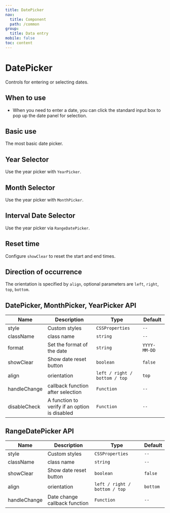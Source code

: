 ```yaml
---
title: DatePicker
nav:
  title: Component
  path: /common
group:
  title: Data entry
mobile: false
toc: content
---
```


# DatePicker

Controls for entering or selecting dates.

## When to use

- When you need to enter a date, you can click the standard input box to pop up the date panel for selection.

## Basic use

The most basic date picker.

<code src="./demos/index1.tsx"></code>

## Year Selector

Use the year picker with `YearPicker`.

<code src="./demos/index2.tsx"></code>

## Month Selector

Use the year picker with `MonthPicker`.

<code src="./demos/index3.tsx"></code>

## Interval Date Selector

Use the year picker via `RangeDatePicker`.

<code src="./demos/index4.tsx"></code>

## Reset time

Configure `showClear` to reset the start and end times.

<code src="./demos/index5.tsx"></code>

## Direction of occurrence

The orientation is specified by `align`, optional parameters are `left`, `right`, `top`, `bottom`.

<code src="./demos/index6.tsx"></code>

## DatePicker, MonthPicker, YearPicker API

| Name         | Description                                   | Type                          | Default      |
| ------------ | --------------------------------------------- | ----------------------------- | ------------ |
| style        | Custom styles                                 | `CSSProperties`               | `--`         |
| className    | class name                                    | `string`                      | `--`         |
| format       | Set the format of the date                    | `string`                      | `YYYY-MM-DD` |
| showClear    | Show date reset button                        | `boolean`                     | `false`      |
| align        | orientation                                   | `left / right / bottom / top` | `top`        |
| handleChange | callback function after selection             | `Function`                    | `--`         |
| disableCheck | A function to verify if an option is disabled | `Function`                    | `--`         |

## RangeDatePicker API

| Name         | Description                   | Type                          | Default  |
| ------------ | ----------------------------- | ----------------------------- | -------- |
| style        | Custom styles                 | `CSSProperties`               | `--`     |
| className    | class name                    | `string`                      | `--`     |
| showClear    | Show date reset button        | `boolean`                     | `false`  |
| align        | orientation                   | `left / right / bottom / top` | `bottom` |
| handleChange | Date change callback function | `Function`                    | `--`     |
